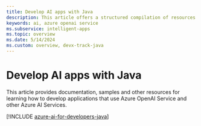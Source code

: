```yaml
---
title: Develop AI apps with Java
description: This article offers a structured compilation of resources related to Azure AI scenarios for Java developers, featuring both documentation and code samples.
keywords: ai, azure openai service
ms.subservice: intelligent-apps
ms.topic: overview
ms.date: 5/14/2024
ms.custom: overview, devx-track-java
---
```


# Develop AI apps with Java

This article provides documentation, samples and other resources for learning how to develop applications that use Azure OpenAI Service and other Azure AI Services.

[!INCLUDE [azure-ai-for-developers-java](includes/azure-ai-for-developers-java.md)]